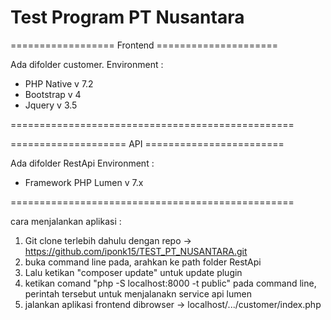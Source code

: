 # Test Program PT Nusantara
================== Frontend =====================

Ada difolder customer.
Environment : 
- PHP Native v 7.2
- Bootstrap v 4
- Jquery v 3.5

=================================================

==================== API ========================

Ada difolder RestApi
Environment : 
- Framework PHP Lumen v 7.x

=================================================


cara menjalankan aplikasi : 
1. Git clone terlebih dahulu dengan repo -> https://github.com/iponk15/TEST_PT_NUSANTARA.git
2. buka command line pada, arahkan ke path folder RestApi
3. Lalu ketikan "composer update" untuk update plugin
4. ketikan comand "php -S localhost:8000 -t public" pada command line, perintah tersebut untuk menjalanakn service api lumen
5. jalankan aplikasi frontend dibrowser -> localhost/.../customer/index.php

